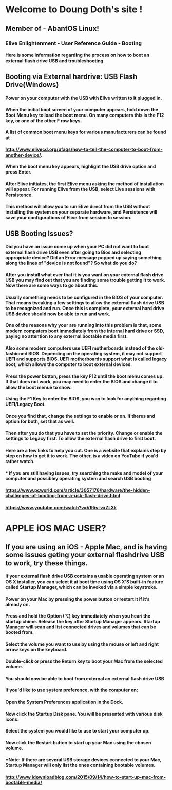 # Welcome to Doung Doth's site ! 

##  Member of - AbantOS Linux! 



### Elive Enlightenment - User Reference Guide - Booting

#### Here is some information regarding the process on how to boot an external flash drive USB and troubleshooting

## Booting via External hardrive: USB Flash Drive(Windows)

#### Power on your computer with the USB with Elive written to it plugged in. 


#### When the initial boot screen of your computer appears, hold down the Boot Menu key to load the boot menu. On many computers this is the F12 key, or one of the other F row keys. 

#### A list of common boot menu keys for various manufacturers can be found at
#### http://www.elivecd.org/ufaqs/how-to-tell-the-computer-to-boot-from-another-device/.

#### When the boot menu key appears, highlight the USB drive option and press Enter.


#### After Elive initiates, the first Elive menu asking the method of installation will appear. For running Elive from the USB, select Live sessions with Persistence. 


#### This method will allow you to run Elive direct from the USB without installing the system on your separate hardware, and Persistence will save your configurations of Elive from session to session.






## USB Booting Issues?

#### Did you have an issue come up when your PC did not want to boot external flash drive USB even after going to Bios and selecting appropriate device? Did an Error message popped up saying something along the lines of "device is not found"? So what do you do?


#### After you install what ever that it is you want on your external flash drive USB you may find out that you are finding some trouble getting it to work. Now there are some ways to go about this.


#### Usually something needs to be configured in the BIOS of your computer. That means tweaking a few settings to allow the external flash drive USB to be recognized and run. Once this is complete, your external hard drive USB device should now be able to run and work.


#### One of the reasons why your are running into this problem is that, some modern computers boot immediately from the internal hard drive or SSD, paying no attention to any external bootable media first. 


#### Also some modern computers use  UEFI motherboards instead of the old-fashioned BIOS.  Depending on the operating system, it may not   support UEFI  and supports BIOS. UEFI motherboards support what is called legacy boot, which allows the computer to boot external devices.


####  Press the power button, press the key F12 until the boot menu comes up. If that does not work, you may need to enter the BIOS and change it to allow the boot menue to show. 


#### Using the F1 Key to enter the BIOS, you wan to look for anything regarding UEFI/Legacy Boot. 



#### Once you find that, change the settings to enable or on. If theres and option for both, set that as well. 


#### Then after you do that you have to set the priority. Change or enable the settings to Legacy first. To allow the  external flash drive to first boot.




#### Here are a few links to help you out. One is a website that explains step by step on how to get it to work. The other, is a video on YouTube if you'd rather watch.


#### * If you are still having issues, try searching the make and model of your computer and possibley operating system and search USB booting


#### https://www.pcworld.com/article/3057176/hardware/the-hidden-challenges-of-booting-from-a-usb-flash-drive.html



#### https://www.youtube.com/watch?v=V95s-vxZL3k




# APPLE iOS MAC USER?

## If you are using an iOS - Apple Mac, and is having some issues geting your external flashdrive USB to work, try these things.



#### If your external flash drive USB contains a usable operating system or an OS X installer, you can select it at boot time using OS X’S built-in feature called Startup Manager, which can be invoked via a simple keystroke.



#### Power on your Mac by pressing the power button or restart it if it’s already on.


#### Press and hold the Option (⌥) key immediately when you heari the startup chime. Release the key after Startup Manager appears. Startup Manager will scan and list connected drives and volumes that can be booted from.


#### Select the volume you want to use by using the mouse or left and right arrow keys on the keyboard.


#### Double-click or press the Return key to boot your Mac from the selected volume.


#### You should now be able to boot from external an external flash drive USB


#### If you'd like to use system preference, with the computer on:


#### Open the System Preferences application in the Dock.


#### Now click the Startup Disk pane. You will be presented with various disk icons.


#### Select the system you would like to use to start your computer up.


#### Now click the Restart button to start up your Mac using the chosen volume.


#### *Note: If there are several USB storage devices connected to your Mac, Startup Manager will only list the ones containing bootable volumes.


#### http://www.idownloadblog.com/2015/09/14/how-to-start-up-mac-from-bootable-media/

